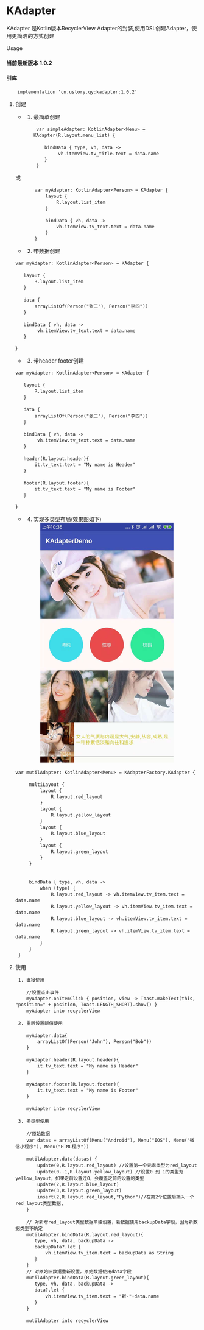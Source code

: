 # KAdapter

KAdapter 是Kotlin版本RecyclerView Adapter的封装,使用DSL创建Adapter，使用更简洁的方式创建

Usage

#### 当前最新版本 1.0.2

#### 引库

        implementation 'cn.ustory.qy:kadapter:1.0.2'



1. 创建

      - 1. 最简单创建

                var simpleAdapter: KotlinAdapter<Menu> = KAdapter(R.layout.menu_list) {

                   bindData { type, vh, data ->
                        vh.itemView.tv_title.text = data.name
                   }
                }


      或


              var myAdapter: KotlinAdapter<Person> = KAdapter {
                  layout {
                      R.layout.list_item
                  }

                  bindData { vh, data ->
                      vh.itemView.tv_text.text = data.name
                  }
              }
      
      
      - 2. 带数据创建
      
      
       var myAdapter: KotlinAdapter<Person> = KAdapter {

          layout {
              R.layout.list_item
          }

          data {
              arrayListOf(Person("张三"), Person("李四"))
          }

          bindData { vh, data ->
               vh.itemView.tv_text.text = data.name
          }
      }
      
      
      - 3. 带header footer创建
      
      
       var myAdapter: KotlinAdapter<Person> = KAdapter {

          layout {
              R.layout.list_item
          }

          data {
              arrayListOf(Person("张三"), Person("李四"))
          }

          bindData { vh, data ->
               vh.itemView.tv_text.text = data.name
          }
          
          header(R.layout.header){
              it.tv_text.text = "My name is Header"
          }
          
          footer(R.layout.footer){
              it.tv_text.text = "My name is Footer"
          }
      }

      - 4. 实现多类型布局(效果图如下)

      <div align="center">
      <img width=350" height="630" src="https://github.com/UCodeUStory/KAdapter/blob/master/demo_image.jpeg"/>
      </div>



       var mutilAdapter: KotlinAdapter<Menu> = KAdapterFactory.KAdapter {

            multiLayout {
                layout {
                    R.layout.red_layout
                }
                layout {
                    R.layout.yellow_layout
                }
                layout {
                    R.layout.blue_layout
                }
                layout {
                    R.layout.green_layout
                }
            }


            bindData { type, vh, data ->
                when (type) {
                    R.layout.red_layout -> vh.itemView.tv_item.text = data.name
                    R.layout.yellow_layout -> vh.itemView.tv_item.text = data.name
                    R.layout.blue_layout -> vh.itemView.tv_item.text = data.name
                    R.layout.green_layout -> vh.itemView.tv_item.text = data.name
                }
            }
        }




2. 使用
      
        1. 直接使用
        
           //设置点击事件
           myAdapter.onItemClick { position, view -> Toast.makeText(this, "position=" + position, Toast.LENGTH_SHORT).show() }
           myAdapter into recyclerView
        
        2. 重新设置新值使用
        
           myAdapter.data{
               arrayListOf(Person("John"), Person("Bob"))
           }
           
           myAdapter.header(R.layout.header){
               it.tv_text.text = "My name is Header"
           }
           
           myAdapter.footer(R.layout.footer){
               it.tv_text.text = "My name is Footer"
           }
           
           myAdapter into recyclerView

        3. 多类型使用

           //原始数据
           var datas = arrayListOf(Menu("Android"), Menu("IOS"), Menu("微信小程序"), Menu("HTML程序"))

           mutilAdapter.data(datas) {
               update(0,R.layout.red_layout) //设置第一个元素类型为red_layout
               update(0..1,R.layout.yellow_layout) //设置0 到 1的类型为yellow_layout，如果之前设置过0，会覆盖之前的设置的类型
               update(2,R.layout.blue_layout)
               update(3,R.layout.green_layout)
               insert(2,R.layout.red_layout,"Python")//在第2个位置后插入一个red_layout类型数据,
           }

           // 对新增red_layout类型数据单独设置，新数据使用backupData字段，因为新数据类型不确定
           mutilAdapter.bindData(R.layout.red_layout){
              type, vh, data, backupData ->
              backupData?.let {
                  vh.itemView.tv_item.text = backupData as String
              }
           }
           // 对原始旧数据重新设置，原始数据使用data字段
           mutilAdapter.bindData(R.layout.green_layout){
              type, vh, data, backupData ->
              data?.let {
                  vh.itemView.tv_item.text = "新·"+data.name
              }
           }

           mutilAdapter into recyclerView
        
